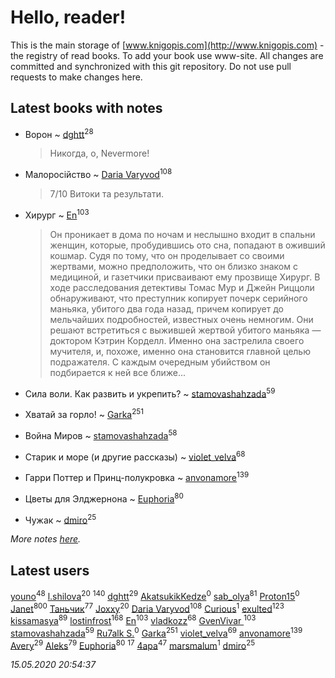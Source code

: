 # Hello, reader!
This is the main storage of [www.knigopis.com](http://www.knigopis.com) - the registry of read books.
To add your book use www-site. All changes are committed and synchronized with this git repository.
Do not use pull requests to make changes here.


## Latest books with notes
* Ворон ~ [dghtt](users/233/233860015-vkontakte)<sup>28</sup>
    > Никогда, о, Nevermore!

* Малоросійство ~ [Daria Varyvod](users/829/829893410524253-facebook)<sup>108</sup>
    > 7/10 Витоки та результати.

* Хирург ~ [En](users/333/333646551-vkontakte)<sup>103</sup>
    > Он проникает в дома по ночам и неслышно входит в спальни женщин, которые, пробудившись ото сна, попадают в оживший кошмар. Судя по тому, что он проделывает со своими жертвами, можно предположить, что он близко знаком с медициной, и газетчики присваивают ему прозвище Хирург. В ходе расследования детективы Томас Мур и Джейн Риццоли обнаруживают, что преступник копирует почерк серийного маньяка, убитого два года назад, причем копирует до мельчайших подробностей, известных очень немногим. Они решают встретиться с выжившей жертвой убитого маньяка — доктором Кэтрин Корделл. Именно она застрелила своего мучителя, и, похоже, именно она становится главной целью подражателя. С каждым очередным убийством он подбирается к ней все ближе...

* Сила воли. Как развить и укрепить? ~ [stamovashahzada](users/310/310646815-vkontakte)<sup>59</sup>

* Хватай за горло! ~ [Garka](users/115/115753719718250012620-google)<sup>251</sup>

* Война Миров ~ [stamovashahzada](users/310/310646815-vkontakte)<sup>58</sup>

* Старик и море (и другие рассказы) ~ [violet_velva](users/116/116961712580551399099-google)<sup>68</sup>

* Гарри Поттер и Принц-полукровка ~ [anvonamore](users/595/5957175-vkontakte)<sup>139</sup>

* Цветы для Элджернона ~ [Euphoria](users/106/106304994652616315178-google)<sup>80</sup>

* Чужак ~ [dmiro](users/571/5714115-vkontakte)<sup>25</sup>


_More notes [here](latest_books_with_notes.md)._


## Latest users
[youno](users/302/302928912-vkontakte)<sup>48</sup> 
[l.shilova](users/101/10123344-vkontakte)<sup>20</sup> 
[](users/115/115826717712507836033-google)<sup>140</sup> 
[dghtt](users/233/233860015-vkontakte)<sup>29</sup> 
[AkatsukikKedze](users/457/457642318-yandex)<sup>0</sup> 
[sab_olya](users/139/139338401-vkontakte)<sup>81</sup> 
[Proton15](users/107/107709186800804078154-google)<sup>0</sup> 
[Janet](users/108/108113656204404967440-google)<sup>800</sup> 
[Таньчик](users/209/2096581563762610-facebook)<sup>77</sup> 
[Joxxy](users/109/109128632962928278575-google)<sup>20</sup> 
[Daria Varyvod](users/829/829893410524253-facebook)<sup>108</sup> 
[Curious](users/232/2322112641431200-facebook)<sup>1</sup> 
[exulted](users/100/100599204551896265722-google)<sup>123</sup> 
[kissamasya](users/684/68439978-vkontakte)<sup>89</sup> 
[lostinfrost](users/217/217891524-vkontakte)<sup>168</sup> 
[En](users/333/333646551-vkontakte)<sup>103</sup> 
[vladkozz](users/572/57239276-vkontakte)<sup>68</sup> 
[GvenVivar ](users/158/158266434925901-facebook)<sup>103</sup> 
[stamovashahzada](users/310/310646815-vkontakte)<sup>59</sup> 
[Ru7alk S.](users/108/108928888752736822195-google)<sup>0</sup> 
[Garka](users/115/115753719718250012620-google)<sup>251</sup> 
[violet_velva](users/116/116961712580551399099-google)<sup>69</sup> 
[anvonamore](users/595/5957175-vkontakte)<sup>139</sup> 
[Avery](users/567/56734832-yandex)<sup>29</sup> 
[Aleks](users/117/117835844513813219393-google)<sup>79</sup> 
[Euphoria](users/106/106304994652616315178-google)<sup>80</sup> 
[](users/153/1537586159620888-facebook)<sup>17</sup> 
[4apa](users/117/117392596378069249667-google)<sup>47</sup> 
[marsmalum](users/181/181053542-vkontakte)<sup>1</sup> 
[dmiro](users/571/5714115-vkontakte)<sup>25</sup> 


_15.05.2020 20:54:37_
